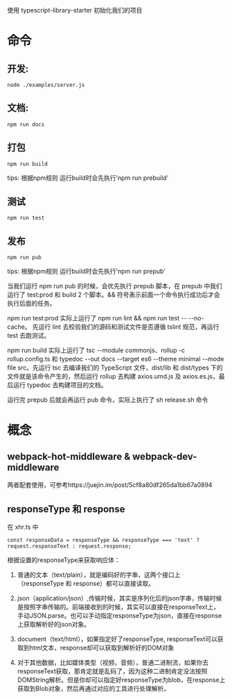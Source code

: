 使用 typescript-library-starter 初始化我们的项目

# 命令
## 开发:
```
node ./examples/server.js
```

## 文档:
```
npm run docs
```

## 打包
```
npm run build
```
tips: 根据npm规则 运行build时会先执行'npm run prebuild'

## 测试
```
npm run test
```

## 发布
```
npm run pub
```
tips: 根据npm规则 运行build时会先执行'npm run prepub'

当我们运行 npm run pub 的时候，会优先执行 prepub 脚本，在 prepub 中我们运行了 test:prod 和 build 2 个脚本。&& 符号表示前面一个命令执行成功后才会执行后面的任务。

npm run test:prod 实际上运行了 npm run lint && npm run test -- --no-cache。 先运行 lint 去校验我们的源码和测试文件是否遵循 tslint 规范，再运行 test 去跑测试。

npm run build 实际上运行了 tsc --module commonjs、rollup -c rollup.config.ts 和 typedoc --out docs --target es6 --theme minimal --mode file src。先运行 tsc 去编译我们的 TypeScript 文件，dist/lib 和 dist/types 下的文件就是该命令产生的，然后运行 rollup 去构建 axios.umd.js 及 axios.es.js，最后运行 typedoc 去构建项目的文档。

运行完 prepub 后就会再运行 pub 命令，实际上执行了 sh release.sh 命令

# 概念
## webpack-hot-middleware & webpack-dev-middleware
两者配套使用，可参考https://juejin.im/post/5cf8a80df265da1bb67a0894

## responseType 和 response
在 xhr.ts 中 
```
const responseData = responseType && responseType === 'text' ? request.responseText : request.response;
```
根据设置的responseType来获取响应体：
1. 普通的文本（text/plain），就是编码好的字串，这两个接口上（responseType 和 response）都可以直接读取。

2. json（application/json）,传输时候，其实是序列化后的json字串，传输时候是按照字串传输的。前端接收到的时候，其实可以直接在responseText上，手动JSON.parse。也可以手动指定responseType为json，直接在response上获取解析好的json对象。

3. document（text/html），如果指定好了responseType, responseText可以获取到html文本，response却可以获取到解析好的DOM对象

4. 对于其他数据，比如媒体类型（视频，音频），普通二进制流，如果你去responseText获取，那肯定就是乱码了，因为这种二进制肯定没法按照
DOMString解析。但是你却可以指定好responseType为blob，在response上获取到Blob对象，然后再通过对应的工具进行处理解析。